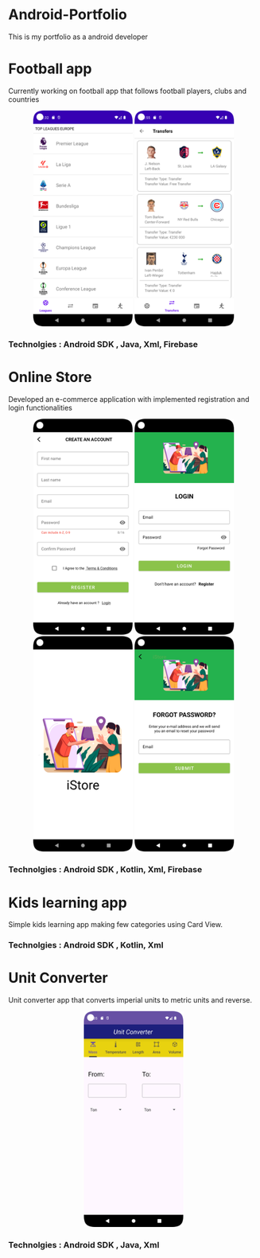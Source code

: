 # Android-Portfolio
This is my portfolio as a android developer


# Football app
Currently working on football app that follows football players, clubs and countries
<p align="center">
<img src='images/LeaguesFragment.png' width='200'>
<img src='images/TransferFragment.png' width='200'>

### Technolgies : Android SDK , Java, Xml, Firebase

# Online Store

Developed an e-commerce application with implemented registration and login functionalities

<p align="center">
<img src='images/OnlineStoreCreateAnAccount.png' width='200'>
<img src='images/OnlineStoreLogin.png' width='200'>
<img src='images/OnlineStoreSplashScreen.png' width='200'>
<img src='images/OnlineStore-ForgotPassword.png' width='200'>
  
### Technolgies : Android SDK , Kotlin, Xml, Firebase

# Kids learning app

Simple kids learning app making few categories using Card View. 

### Technolgies : Android SDK , Kotlin, Xml

# Unit Converter

Unit converter app that converts imperial units to metric units and reverse.

<p align="center">
<img src='images/UnitConverter.png' width='200'>


### Technolgies : Android SDK , Java, Xml
